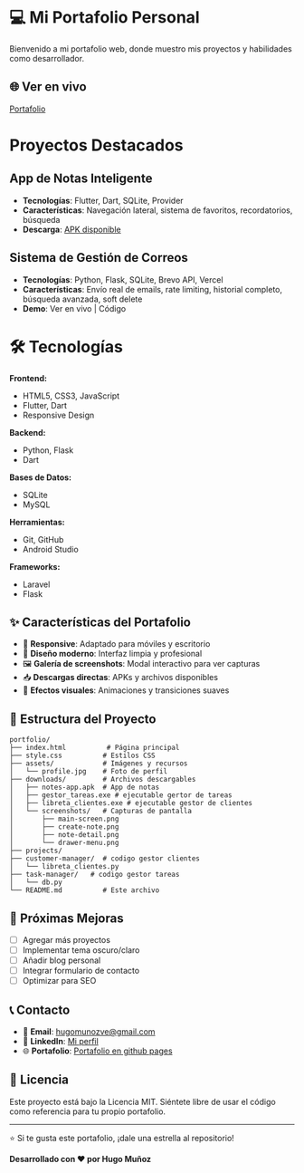 # 💻 Mi Portafolio Personal

Bienvenido a mi portafolio web, donde muestro mis proyectos y habilidades como desarrollador.

## 🌐 Ver en vivo
[Portafolio](https://hugo-dev1.github.io/portfolio/)

# Proyectos Destacados

## App de Notas Inteligente
* **Tecnologías**: Flutter, Dart, SQLite, Provider
* **Características**: Navegación lateral, sistema de favoritos, recordatorios, búsqueda
* **Descarga**: [APK disponible](downloads/noteaa.apk)

## Sistema de Gestión de Correos
* **Tecnologías**: Python, Flask, SQLite, Brevo API, Vercel
* **Características**: Envío real de emails, rate limiting, historial completo, búsqueda avanzada, soft delete
* **Demo**: Ver en vivo | Código

# 🛠️ Tecnologías

**Frontend:**
* HTML5, CSS3, JavaScript
* Flutter, Dart
* Responsive Design

**Backend:**
* Python, Flask
* Dart

**Bases de Datos:**
* SQLite
* MySQL

**Herramientas:**
* Git, GitHub
* Android Studio

**Frameworks:**
* Laravel
* Flask

## ✨ Características del Portafolio

- 📱 **Responsive**: Adaptado para móviles y escritorio
- 🎨 **Diseño moderno**: Interfaz limpia y profesional
- 🖼️ **Galería de screenshots**: Modal interactivo para ver capturas
- 📥 **Descargas directas**: APKs y archivos disponibles
- 🌙 **Efectos visuales**: Animaciones y transiciones suaves

## 📁 Estructura del Proyecto

```
portfolio/
├── index.html          # Página principal
├── style.css          # Estilos CSS
├── assets/            # Imágenes y recursos
│   └── profile.jpg    # Foto de perfil
├── downloads/         # Archivos descargables
│   ├── notes-app.apk  # App de notas
│   ├── gestor_tareas.exe # ejecutable gertor de tareas
│   ├── libreta_clientes.exe # ejecutable gestor de clientes
│   └── screenshots/   # Capturas de pantalla
│       ├── main-screen.png
│       ├── create-note.png
│       ├── note-detail.png
│       └── drawer-menu.png
├── projects/
├── customer-manager/  # codigo gestor clientes
│   └── libreta_clientes.py 
├── task-manager/   # codigo gestor tareas
│   └── db.py    
└── README.md          # Este archivo
```

## 🎯 Próximas Mejoras

- [ ] Agregar más proyectos
- [ ] Implementar tema oscuro/claro
- [ ] Añadir blog personal
- [ ] Integrar formulario de contacto
- [ ] Optimizar para SEO

## 📞 Contacto

- 📧 **Email**: hugomunozve@gmail.com
- 💼 **LinkedIn**: [Mi perfil](https://www.linkedin.com/in/hugo-mu%C3%B1oz-ti?lipi=urn%3Ali%3Apage%3Ad_flagship3_profile_view_base_contact_details%3Bgjpu81MgS6mglExciKHiiA%3D%3D)
- 🌐 **Portafolio**: [Portafolio en github pages](https://hugo-dev1.github.io/portfolio/)

## 📄 Licencia

Este proyecto está bajo la Licencia MIT. Siéntete libre de usar el código como referencia para tu propio portafolio.

---

⭐ Si te gusta este portafolio, ¡dale una estrella al repositorio!

**Desarrollado con ❤️ por Hugo Muñoz**
